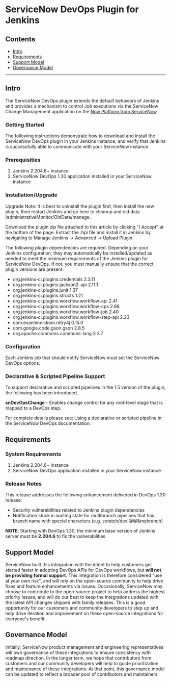 # ServiceNow DevOps Plugin for Jenkins


## Contents

- [Intro](#intro)
- [Requirements](#requirements)
- [Support Model](#support-model)
- [Governance Model](#governance-model)

---

## Intro

The ServiceNow DevOps plugin extends the default behaviors of Jenkins and provides a mechanism to control Job executions via the ServiceNow Change Management application on the [Now Platform from ServiceNow](https://www.servicenow.com/now-platform.html).

### Getting Started

The following instructions demonstrate how to download and install the ServiceNow DevOps plugin in your Jenkins instance, and verify that Jenkins is successfully able to communicate with your ServiceNow instance.


### Prerequisities

1. Jenkins 2.204.6+ instance
2. ServiceNow DevOps 1.30 application installed in your ServiceNow instance

### Installation/Upgrade

Upgrade Note: It is best to uninstall the plugin first, then install the new plugin, then restart Jenkins and go here to cleanup and old data <your jenkins url>/administrativeMonitor/OldData/manage.

Download the plugin zip file attached to this article by clicking "I Accept" at the bottom of the page. Extract the .hpi file and install it in Jenkins by navigating to Manage Jenkins -> Advanced -> Upload Plugin.

The following plugin dependencies are required. Depending on your Jenkins configuration, they may automatically be installed/updated as needed to meet the minimum requirements of the Jenkins plugin for ServiceNow DevOps.  If not, you must manually ensure that the correct plugin versions are present:
    
- org.jenkins-ci.plugins.credentials 2.3.11
- org.jenkins-ci.plugins.jackson2-api 2.11.1
- org.jenkins-ci.plugins.junit 1.37
- org.jenkins-ci.plugins.structs 1.21
- org.jenkins-ci.plugins.workflow.workflow-api 2.41
- org.jenkins-ci.plugins.workflow.workflow-cps 2.88
- org.jenkins-ci.plugins.workflow.workflow-job 2.40
- org.jenkins-ci.plugins.workflow.workflow-step-api 2.23
- com.evanlennickom.retry4j 0.15.0
- com.google.code.gson.gson 2.8.5
- org.apache.commons.commons-lang 3 3.7


### Configuration
Each Jenkins job that should notify ServiceNow must set the ServiceNow DevOps options.

### Declarative & Scripted Pipeline Support

To support declarative and scripted pipelines in the 1.5 version of the plugin, the following has been introduced.

**snDevOpsChange** - Enables change control for any root-level stage that is mapped to a DevOps step.

For complete details please see: Using a declarative or scripted pipeline in the ServiceNow DevOps documentation.




## Requirements

### System Requirements

1. Jenkins 2.204.6+ instance
2. ServiceNow DevOps application installed in your ServiceNow instance



### Release Notes
This release addresses the following enhancement delivered in DevOps 1.30 release:

- Security vulnerabilities related to Jenkins plugin dependencies
- Notification stuck in waiting state for multibranch pipelines that has branch name with special characters (e.g. scratch/dev!@@&mybranch)

**NOTE**: Starting with DevOps 1.30, the minimum base version of Jenkins server must be **2.204.6** to fix the vulnerabilities

## Support Model

ServiceNow built this integration with the intent to help customers get started faster in adopting DevOps APIs for DevOps workflows, but __will not be providing formal support__. This integration is therefore considered "use at your own risk", and will rely on the open-source community to help drive fixes and feature enhancements via Issues. Occasionally, ServiceNow may choose to contribute to the open-source project to help address the highest priority Issues, and will do our best to keep the integrations updated with the latest API changes shipped with family releases. This is a good opportunity for our customers and community developers to step up and help drive iteration and improvement on these open-source integrations for everyone's benefit. 

## Governance Model

Initially, ServiceNow product management and engineering representatives will own governance of these integrations to ensure consistency with roadmap direction. In the longer term, we hope that contributors from customers and our community developers will help to guide prioritization and maintenance of these integrations. At that point, this governance model can be updated to reflect a broader pool of contributors and maintainers. 
